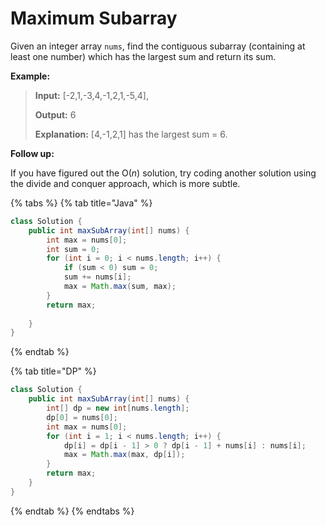 # Maximum Subarray

Given an integer array `nums`, find the contiguous subarray \(containing at least one number\) which has the largest sum and return its sum.

**Example:**

> **Input:** \[-2,1,-3,4,-1,2,1,-5,4\], 
>
> **Output:** 6 
>
> **Explanation:** \[4,-1,2,1\] has the largest sum = 6.

**Follow up:**

If you have figured out the O\(_n_\) solution, try coding another solution using the divide and conquer approach, which is more subtle.

{% tabs %}
{% tab title="Java" %}
```java
class Solution {
    public int maxSubArray(int[] nums) {
        int max = nums[0];
        int sum = 0;
        for (int i = 0; i < nums.length; i++) {
            if (sum < 0) sum = 0;
            sum += nums[i];
            max = Math.max(sum, max);
        }
        return max;
        
    }
}
```
{% endtab %}

{% tab title="DP" %}
```java
class Solution {
    public int maxSubArray(int[] nums) {
        int[] dp = new int[nums.length];
        dp[0] = nums[0];
        int max = nums[0];
        for (int i = 1; i < nums.length; i++) {
            dp[i] = dp[i - 1] > 0 ? dp[i - 1] + nums[i] : nums[i];
            max = Math.max(max, dp[i]);
        }
        return max;
    }
}
```
{% endtab %}
{% endtabs %}

